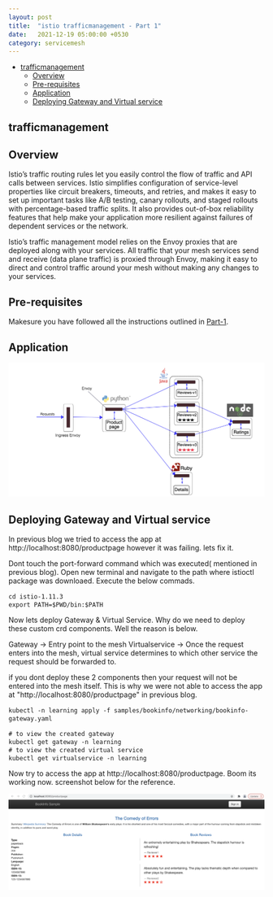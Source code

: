 ```yaml
---
layout: post
title:  "istio trafficmanagement - Part 1"
date:   2021-12-19 05:00:00 +0530
category: servicemesh
---
```


- [trafficmanagement](#trafficmanagement)
   - [Overview](#overview)
   - [Pre-requisites](#pre-requisites)
   - [Application](#application)
   - [Deploying Gateway and Virtual service](#deploying-gateway-and-virtual-service)
     

## trafficmanagement

## Overview

Istio’s traffic routing rules let you easily control the flow of traffic and API calls between services. Istio simplifies configuration of service-level properties like circuit breakers, timeouts, and retries, and makes it easy to set up important tasks like A/B testing, canary rollouts, and staged rollouts with percentage-based traffic splits. It also provides out-of-box reliability features that help make your application more resilient against failures of dependent services or the network.

Istio’s traffic management model relies on the Envoy proxies that are deployed along with your services. All traffic that your mesh services send and receive (data plane traffic) is proxied through Envoy, making it easy to direct and control traffic around your mesh without making any changes to your services.

## Pre-requisites

Makesure you have followed all the instructions outlined in [Part-1](https://devopsbypr.in/blog-servicemesh/servicemesh/2021/10/27/Installing-istio-servicemesh-using-istioctl.html).

## Application

![alt text](/assets/images/bookinfo-application.png)

## Deploying Gateway and Virtual service

In previous blog we tried to access the app at http://localhost:8080/productpage however it was failing. lets fix it.

Dont touch the port-forward command which was executed( mentioned in previous blog). Open new terminal and navigate to the path where istioctl package was downloaed. Execute the below commads.

```
cd istio-1.11.3
export PATH=$PWD/bin:$PATH
```

Now lets deploy Gateway & Virtual Service. Why do we need to deploy these custom crd components. Well the reason is below.

Gateway -> Entry point to the mesh
Virtualservice -> Once the request enters into the mesh, virtual service determines to which other service the request should be forwarded to.

if you dont deploy these 2 components then your request will not be entered into the mesh itself. This is why we were not able to access the app at "http://localhost:8080/productpage" in previous blog. 

```
kubectl -n learning apply -f samples/bookinfo/networking/bookinfo-gateway.yaml
```

```
# to view the created gateway
kubectl get gateway -n learning
# to view the created virtual service
kubectl get virtualservice -n learning
```

Now try to access the app at http://localhost:8080/productpage. Boom its working now. screenshot below for the reference.

![alt text](/assets/images/product-page-output.png)